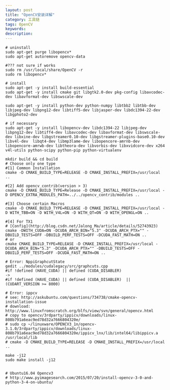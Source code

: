 ```yaml
---
layout: post
title: "OpenCV安装详解"
category: 工具链
tags: OpenCV
keywords: 
description: 
---
```




```
# uninstall
sudo apt-get purge libopencv*
sudo apt-get autoremove opencv-data

#??? not sure if works
sudo rm /usr/local/share/OpenCV -r
sudo rm libopencv*

# install
sudo apt-get -y install build-essential
sudo apt-get -y install cmake git libgtk2.0-dev pkg-config libavcodec-dev libavformat-dev libswscale-dev

sudo apt-get -y install python-dev python-numpy libtbb2 libtbb-dev libjpeg-dev libpng12-dev libtiff5-dev libjasper-dev libdc1394-22-dev libgphoto2-dev

```



```
# if necessary
sudo apt-get -y install libopencv-dev libdc1394-22 libjpeg-dev libpng12-dev libtiff4-dev libavcodec-dev libavformat-dev libswscale-dev libxine-dev libgstreamer0.10-dev libgstreamer-plugins-base0.10-dev libv4l-dev  libqt4-dev libmp3lame-dev libopencore-amrnb-dev libopencore-amrwb-dev libtheora-dev libvorbis-dev libxvidcore-dev x264 v4l-utils python-scipy python-pip python-virtualenv

mkdir build && cd build
# Choose only one type
#[1] Common Installation
cmake -D CMAKE_BUILD_TYPE=RELEASE -D CMAKE_INSTALL_PREFIX=/usr/local ..

#[2] Add opencv_contrib(version > 3)
cmake -D CMAKE_BUILD_TYPE=Release -D CMAKE_INSTALL_PREFIX=/usr/local -D OPENCV_EXTRA_MODULES_PATH=../../opencv_contrib/modules ..

#[3] Choose certain Macros
cmake -D CMAKE_BUILD_TYPE=RELEASE -D CMAKE_INSTALL_PREFIX=/usr/local -D WITH_TBB=ON -D WITH_V4L=ON -D WITH_QT=ON -D WITH_OPENGL=ON ..

#[4] For TX1
# [Config](http://blog.csdn.net/Jalong_Ma/article/details/52743923)
cmake -DWITH_CUDA=ON -DCUDA_ARCH_BIN="5.3" -DCUDA_ARCH_PTX="" -DBUILD_TESTS=OFF -DBUILD_PERF_TESTS=OFF -DCUDA_FAST_MATH=ON ..
# or
cmake CMAKE_BUILD_TYPE=RELEASE -D CMAKE_INSTALL_PREFIX=/usr/local -DCUDA_ARCH_BIN="5.3" -DCUDA_ARCH_PTX="" -DBUILD_TESTS=OFF -DBUILD_PERF_TESTS=OFF -DCUDA_FAST_MATH=ON ..

# Error: NppiGraphcutState
gedit ../modules/cudalegacy/src/graphcuts.cpp
#if !defined (HAVE_CUDA) || defined (CUDA_DISABLER)
->
#if !defined (HAVE_CUDA) || defined (CUDA_DISABLER)  || (CUDART_VERSION >= 8000)
```


    # Error: ippcv
    # see: http://askubuntu.com/questions/734738/cmake-opencv-installation-issue
    # download: http://www.linuxfromscratch.org/blfs/view/svn/general/opencv.html
    # copy to opencv/3rdparty/ippicv/downloads/linux-808b791a6eac9ed78d32a7666804320e/
    # sudo cp ~/linuxware/OPENCV3_1n/opencv-3.1.0/3rdparty/ippicv/downloads/linux-808b791a6eac9ed78d32a7666804320e/ippicv_lnx/lib/intel64/libippicv.a /usr/local/lib
    # cmake -D CMAKE_BUILD_TYPE=RELEASE -D CMAKE_INSTALL_PREFIX=/usr/local ..

    make -j12
    sudo make install -j12


    # Ubuntu16.04 Opencv3
    # http://www.pyimagesearch.com/2015/07/20/install-opencv-3-0-and-python-3-4-on-ubuntu/



